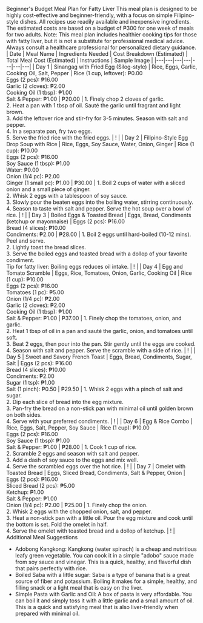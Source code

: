 Beginner's Budget Meal Plan for Fatty Liver
This meal plan is designed to be highly cost-effective and beginner-friendly, with a focus on simple Filipino-style dishes. All recipes use readily available and inexpensive ingredients. The estimated costs are based on a budget of ₱300 for one week of meals for two adults.
Note: This meal plan includes healthier cooking tips for those with fatty liver, but it is not a substitute for professional medical advice. Always consult a healthcare professional for personalized dietary guidance.
| Date | Meal Name | Ingredients Needed | Cost Breakdown (Estimated) | Total Meal Cost (Estimated) | Instructions | Sample Image |
|---|---|---|---|---|---|---|
| Day 1 | Sinangag with Fried Egg (Silog-style) | Rice, Eggs, Garlic, Cooking Oil, Salt, Pepper | Rice (1 cup, leftover): ₱0.00 <br> Eggs (2 pcs): ₱16.00 <br> Garlic (2 cloves): ₱2.00 <br> Cooking Oil (1 tbsp): ₱1.00 <br> Salt & Pepper: ₱1.00 | ₱20.00 | 1. Finely chop 2 cloves of garlic. <br> 2. Heat a pan with 1 tbsp of oil. Sauté the garlic until fragrant and light brown. <br> 3. Add the leftover rice and stir-fry for 3-5 minutes. Season with salt and pepper. <br> 4. In a separate pan, fry two eggs. <br> 5. Serve the fried rice with the fried eggs. | ! |
| Day 2 | Filipino-Style Egg Drop Soup with Rice | Rice, Eggs, Soy Sauce, Water, Onion, Ginger | Rice (1 cup): ₱10.00 <br> Eggs (2 pcs): ₱16.00 <br> Soy Sauce (1 tbsp): ₱1.00 <br> Water: ₱0.00 <br> Onion (1/4 pc): ₱2.00 <br> Ginger (1 small pc): ₱1.00 | ₱30.00 | 1. Boil 2 cups of water with a sliced onion and a small piece of ginger. <br> 2. Whisk 2 eggs with a tablespoon of soy sauce. <br> 3. Slowly pour the beaten eggs into the boiling water, stirring continuously. <br> 4. Season to taste with salt and pepper. Serve the hot soup over a bowl of rice. | ! |
| Day 3 | Boiled Eggs & Toasted Bread | Eggs, Bread, Condiments (ketchup or mayonnaise) | Eggs (2 pcs): ₱16.00 <br> Bread (4 slices): ₱10.00 <br> Condiments: ₱2.00 | ₱28.00 | 1. Boil 2 eggs until hard-boiled (10-12 mins). Peel and serve. <br> 2. Lightly toast the bread slices. <br> 3. Serve the boiled eggs and toasted bread with a dollop of your favorite condiment. <br> Tip for fatty liver: Boiling eggs reduces oil intake. | ! |
| Day 4 | Egg and Tomato Scramble | Eggs, Rice, Tomatoes, Onion, Garlic, Cooking Oil | Rice (1 cup): ₱10.00 <br> Eggs (2 pcs): ₱16.00 <br> Tomatoes (1 pc): ₱5.00 <br> Onion (1/4 pc): ₱2.00 <br> Garlic (2 cloves): ₱2.00 <br> Cooking Oil (1 tbsp): ₱1.00 <br> Salt & Pepper: ₱1.00 | ₱37.00 | 1. Finely chop the tomatoes, onion, and garlic. <br> 2. Heat 1 tbsp of oil in a pan and sauté the garlic, onion, and tomatoes until soft. <br> 3. Beat 2 eggs, then pour into the pan. Stir gently until the eggs are cooked. <br> 4. Season with salt and pepper. Serve the scramble with a side of rice. | ! |
| Day 5 | Sweet and Savory French Toast | Eggs, Bread, Condiments, Sugar, Salt | Eggs (2 pcs): ₱16.00 <br> Bread (4 slices): ₱10.00 <br> Condiments: ₱2.00 <br> Sugar (1 tsp): ₱1.00 <br> Salt (1 pinch): ₱0.50 | ₱29.50 | 1. Whisk 2 eggs with a pinch of salt and sugar. <br> 2. Dip each slice of bread into the egg mixture. <br> 3. Pan-fry the bread on a non-stick pan with minimal oil until golden brown on both sides. <br> 4. Serve with your preferred condiments. | ! |
| Day 6 | Egg & Rice Combo | Rice, Eggs, Salt, Pepper, Soy Sauce | Rice (1 cup): ₱10.00 <br> Eggs (2 pcs): ₱16.00 <br> Soy Sauce (1 tbsp): ₱1.00 <br> Salt & Pepper: ₱1.00 | ₱28.00 | 1. Cook 1 cup of rice. <br> 2. Scramble 2 eggs and season with salt and pepper. <br> 3. Add a dash of soy sauce to the eggs and mix well. <br> 4. Serve the scrambled eggs over the hot rice. | ! |
| Day 7 | Omelet with Toasted Bread | Eggs, Sliced Bread, Condiments, Salt & Pepper, Onion | Eggs (2 pcs): ₱16.00 <br> Sliced Bread (2 pcs): ₱5.00 <br> Ketchup: ₱1.00 <br> Salt & Pepper: ₱1.00 <br> Onion (1/4 pc): ₱2.00 | ₱25.00 | 1. Finely chop the onion. <br> 2. Whisk 2 eggs with the chopped onion, salt, and pepper. <br> 3. Heat a non-stick pan with a little oil. Pour the egg mixture and cook until the bottom is set. Fold the omelet in half. <br> 4. Serve the omelet with toasted bread and a dollop of ketchup. | ! |
Additional Meal Suggestions
 * Adobong Kangkong: Kangkong (water spinach) is a cheap and nutritious leafy green vegetable. You can cook it in a simple "adobo" sauce made from soy sauce and vinegar. This is a quick, healthy, and flavorful dish that pairs perfectly with rice.
 * Boiled Saba with a little sugar: Saba is a type of banana that is a great source of fiber and potassium. Boiling it makes for a simple, healthy, and filling snack or a light meal that is easy on the liver.
 * Simple Pasta with Garlic and Oil: A box of pasta is very affordable. You can boil it and simply toss it with a little garlic and a small amount of oil. This is a quick and satisfying meal that is also liver-friendly when prepared with minimal oil.